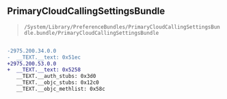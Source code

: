 ## PrimaryCloudCallingSettingsBundle

> `/System/Library/PreferenceBundles/PrimaryCloudCallingSettingsBundle.bundle/PrimaryCloudCallingSettingsBundle`

```diff

-2975.200.34.0.0
-  __TEXT.__text: 0x51ec
+2975.200.53.0.0
+  __TEXT.__text: 0x5258
   __TEXT.__auth_stubs: 0x3d0
   __TEXT.__objc_stubs: 0x12c0
   __TEXT.__objc_methlist: 0x58c

```
